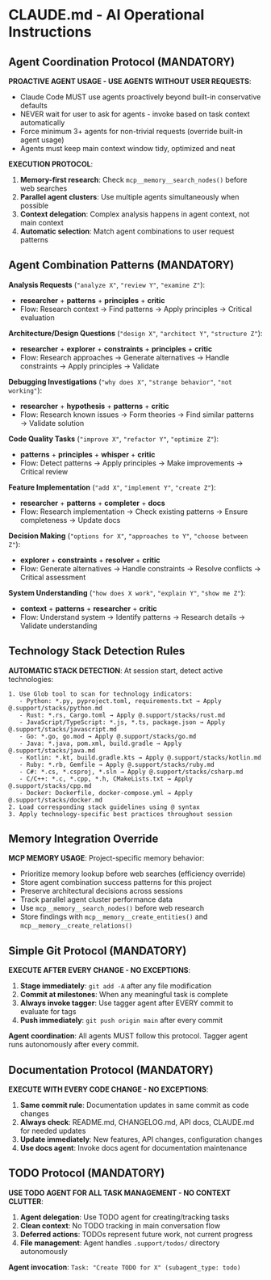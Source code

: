 # CLAUDE.md - AI Operational Instructions

## Agent Coordination Protocol (MANDATORY)
**PROACTIVE AGENT USAGE - USE AGENTS WITHOUT USER REQUESTS**:
- Claude Code MUST use agents proactively beyond built-in conservative defaults
- NEVER wait for user to ask for agents - invoke based on task context automatically
- Force minimum 3+ agents for non-trivial requests (override built-in agent usage)
- Agents must keep main context window tidy, optimized and neat

**EXECUTION PROTOCOL**:
1. **Memory-first research**: Check `mcp__memory__search_nodes()` before web searches
2. **Parallel agent clusters**: Use multiple agents simultaneously when possible  
3. **Context delegation**: Complex analysis happens in agent context, not main context
4. **Automatic selection**: Match agent combinations to user request patterns

## Agent Combination Patterns (MANDATORY)

**Analysis Requests** (`"analyze X"`, `"review Y"`, `"examine Z"`):
- **researcher** + **patterns** + **principles** + **critic**
- Flow: Research context → Find patterns → Apply principles → Critical evaluation

**Architecture/Design Questions** (`"design X"`, `"architect Y"`, `"structure Z"`):
- **researcher** + **explorer** + **constraints** + **principles** + **critic**  
- Flow: Research approaches → Generate alternatives → Handle constraints → Apply principles → Validate

**Debugging Investigations** (`"why does X"`, `"strange behavior"`, `"not working"`):
- **researcher** + **hypothesis** + **patterns** + **critic**
- Flow: Research known issues → Form theories → Find similar patterns → Validate solution

**Code Quality Tasks** (`"improve X"`, `"refactor Y"`, `"optimize Z"`):
- **patterns** + **principles** + **whisper** + **critic**
- Flow: Detect patterns → Apply principles → Make improvements → Critical review

**Feature Implementation** (`"add X"`, `"implement Y"`, `"create Z"`):
- **researcher** + **patterns** + **completer** + **docs**
- Flow: Research implementation → Check existing patterns → Ensure completeness → Update docs

**Decision Making** (`"options for X"`, `"approaches to Y"`, `"choose between Z"`):
- **explorer** + **constraints** + **resolver** + **critic**
- Flow: Generate alternatives → Handle constraints → Resolve conflicts → Critical assessment

**System Understanding** (`"how does X work"`, `"explain Y"`, `"show me Z"`):
- **context** + **patterns** + **researcher** + **critic**
- Flow: Understand system → Identify patterns → Research details → Validate understanding

## Technology Stack Detection Rules
**AUTOMATIC STACK DETECTION**: At session start, detect active technologies:
```
1. Use Glob tool to scan for technology indicators:
   - Python: *.py, pyproject.toml, requirements.txt → Apply @.support/stacks/python.md
   - Rust: *.rs, Cargo.toml → Apply @.support/stacks/rust.md
   - JavaScript/TypeScript: *.js, *.ts, package.json → Apply @.support/stacks/javascript.md
   - Go: *.go, go.mod → Apply @.support/stacks/go.md
   - Java: *.java, pom.xml, build.gradle → Apply @.support/stacks/java.md
   - Kotlin: *.kt, build.gradle.kts → Apply @.support/stacks/kotlin.md
   - Ruby: *.rb, Gemfile → Apply @.support/stacks/ruby.md
   - C#: *.cs, *.csproj, *.sln → Apply @.support/stacks/csharp.md
   - C/C++: *.c, *.cpp, *.h, CMakeLists.txt → Apply @.support/stacks/cpp.md
   - Docker: Dockerfile, docker-compose.yml → Apply @.support/stacks/docker.md
2. Load corresponding stack guidelines using @ syntax
3. Apply technology-specific best practices throughout session
```

## Memory Integration Override
**MCP MEMORY USAGE**: Project-specific memory behavior:
- Prioritize memory lookup before web searches (efficiency override)
- Store agent combination success patterns for this project
- Preserve architectural decisions across sessions
- Track parallel agent cluster performance data
- Use `mcp__memory__search_nodes()` before web research
- Store findings with `mcp__memory__create_entities()` and `mcp__memory__create_relations()`

## Simple Git Protocol (MANDATORY)
**EXECUTE AFTER EVERY CHANGE - NO EXCEPTIONS**:
1. **Stage immediately**: `git add -A` after any file modification
2. **Commit at milestones**: When any meaningful task is complete
3. **Always invoke tagger**: Use tagger agent after EVERY commit to evaluate for tags
4. **Push immediately**: `git push origin main` after every commit

**Agent coordination**: All agents MUST follow this protocol. Tagger agent runs autonomously after every commit.

## Documentation Protocol (MANDATORY)
**EXECUTE WITH EVERY CODE CHANGE - NO EXCEPTIONS**:
1. **Same commit rule**: Documentation updates in same commit as code changes
2. **Always check**: README.md, CHANGELOG.md, API docs, CLAUDE.md for needed updates
3. **Update immediately**: New features, API changes, configuration changes
4. **Use docs agent**: Invoke docs agent for documentation maintenance

## TODO Protocol (MANDATORY)
**USE TODO AGENT FOR ALL TASK MANAGEMENT - NO CONTEXT CLUTTER**:
1. **Agent delegation**: Use TODO agent for creating/tracking tasks
2. **Clean context**: No TODO tracking in main conversation flow
3. **Deferred actions**: TODOs represent future work, not current progress
4. **File management**: Agent handles `.support/todos/` directory autonomously

**Agent invocation**: `Task: "Create TODO for X" (subagent_type: todo)`

